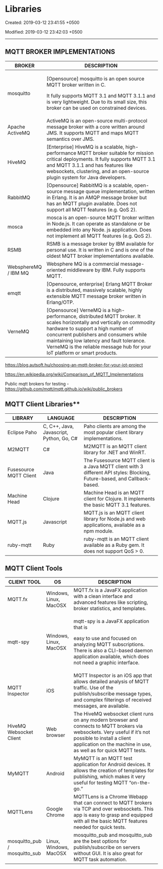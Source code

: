# Libraries

Created: 2019-03-12 23:41:55 +0500

Modified: 2019-03-12 23:42:03 +0500

---

## MQTT BROKER IMPLEMENTATIONS

<table>
<colgroup>
<col style="width: 16%" />
<col style="width: 83%" />
</colgroup>
<thead>
<tr class="header">
<th>BROKER</th>
<th>DESCRIPTION</th>
</tr>
</thead>
<tbody>
<tr class="odd">
<td>mosquitto</td>
<td><p>[Opensource] mosquitto is an open source MQTT broker written in C.</p>
<p>It fully supports MQTT 3.1 and MQTT 3.1.1 and is very lightweight. Due to its small size, this broker can be used on constrained devices.</p></td>
</tr>
<tr class="even">
<td>Apache ActiveMQ</td>
<td>ActiveMQ is an open-source multi-protocol message broker with a core written around JMS. It supports MQTT and maps MQTT semantics over JMS.</td>
</tr>
<tr class="odd">
<td>HiveMQ</td>
<td>[Enterprise] HiveMQ is a scalable, high-performance MQTT broker suitable for mission critical deployments. It fully supports MQTT 3.1 and MQTT 3.1.1 and has features like websockets, clustering, and an open-source plugin system for Java developers.</td>
</tr>
<tr class="even">
<td>RabbitMQ</td>
<td>[Opensource] RabbitMQ is a scalable, open-source message queue implementation, written in Erlang. It is an AMQP message broker but has an MQTT plugin available. Does not support all MQTT features (e.g. QoS 2).</td>
</tr>
<tr class="odd">
<td>mosca</td>
<td>mosca is an open-source MQTT broker written in Node.js. It can operate as standalone or be embedded into any Node. js application. Does not implement all MQTT features (e.g. QoS 2).</td>
</tr>
<tr class="even">
<td>RSMB</td>
<td>RSMB is a message broker by IBM available for personal use. It is written in C and is one of the oldest MQTT broker implementations available.</td>
</tr>
<tr class="odd">
<td>WebsphereMQ / IBM MQ</td>
<td>Websphere MQ is a commercial message-oriented middleware by IBM. Fully supports MQTT.</td>
</tr>
<tr class="even">
<td>emqtt</td>
<td>[Opensource, enterprise] Erlang MQTT Broker is a distributed, massively scalable, highly extensible MQTT message broker written in Erlang/OTP.</td>
</tr>
<tr class="odd">
<td>VerneMQ</td>
<td>[Opensource] VerneMQ is a high-performance, distributed MQTT broker. It scales horizontally and vertically on commodity hardware to support a high number of concurrent publishers and consumers while maintaining low latency and fault tolerance. VerneMQ is the reliable message hub for your IoT platform or smart products.</td>
</tr>
</tbody>
</table>

<https://blog.autsoft.hu/choosing-an-mqtt-broker-for-your-iot-project>

<https://en.wikipedia.org/wiki/Comparison_of_MQTT_Implementations>

Public mqtt brokers for testing - <https://github.com/mqtt/mqtt.github.io/wiki/public_brokers>

## MQTT Client Libraries**

| LIBRARY                | LANGUAGE                                 | DESCRIPTION                                                                                                                |
|--------------|------------------|-----------------------------------------|
| Eclipse Paho           | C, C++, Java, Javascript, Python, Go, C# | Paho clients are among the most popular client library implementations.                                                    |
| M2MQTT                 | C#                                       | M2MQTT is an MQTT client library for .NET and WinRT.                                                                       |
| Fusesource MQTT Client | Java                                     | The Fusesource MQTT client is a Java MQTT client with 3 different API styles: Blocking, Future-based, and Callback- based. |
| Machine Head           | Clojure                                  | Machine Head is an MQTT client for Clojure. It implements the basic MQTT 3.1 features.                                     |
| MQTT.js                | Javascript                               | MQTT.js is an MQTT client library for Node.js and web applications, available as a npm module.                             |
| ruby-mqtt              | Ruby                                     | ruby-mqtt is an MQTT client available as a Ruby gem. It does not support QoS > 0.                                         |

## MQTT Client Tools

<table>
<colgroup>
<col style="width: 19%" />
<col style="width: 15%" />
<col style="width: 65%" />
</colgroup>
<thead>
<tr class="header">
<th>CLIENT TOOL</th>
<th>OS</th>
<th>DESCRIPTION</th>
</tr>
</thead>
<tbody>
<tr class="odd">
<td>MQTT.fx</td>
<td>Windows, Linux, MacOSX</td>
<td>MQTT.fx is a JavaFX application with a clean interface and advanced features like scripting, broker statistics, and templates.</td>
</tr>
<tr class="even">
<td>mqtt-spy</td>
<td>Windows, Linux, MacOSX</td>
<td><p>mqtt-spy is a JavaFX application that is</p>
<p>easy to use and focused on analyzing MQTT subscriptions. There is also a CLI-based daemon application available, which does not need a graphic interface.</p></td>
</tr>
<tr class="odd">
<td>MQTT Inspector</td>
<td>iOS</td>
<td>MQTT Inspector is an iOS app that allows detailed analysis of MQTT traffic. Use of the publish/subscribe message types, and complex filterings of received messages, are available.</td>
</tr>
<tr class="even">
<td>HiveMQ Websocket Client</td>
<td>Web browser</td>
<td>The HiveMQ websocket client runs on any modern browser and connects to MQTT brokers via websockets. Very useful if it’s not possible to install a client application on the machine in use, as well as for quick MQTT tests.</td>
</tr>
<tr class="odd">
<td>MyMQTT</td>
<td>Android</td>
<td>MyMQTT is an MQTT test application for Android devices. It allows the creation of templates for publishing, which makes it very useful for testing MQTT “on-the-go.”</td>
</tr>
<tr class="even">
<td>MQTTLens</td>
<td>Google Chrome</td>
<td>MQTTLens is a Chrome Webapp that can connect to MQTT brokers via TCP and over websockets. This app is easy to grasp and equipped with all the basic MQTT features needed for quick tests.</td>
</tr>
<tr class="odd">
<td>mosquitto_pub / mosquitto_sub</td>
<td>Linux, Windows, MacOSX</td>
<td>mosquitto_pub and mosquitto_sub are the best options for publish/subscribe on servers without GUI. It is also great for MQTT task automation.</td>
</tr>
</tbody>
</table>
